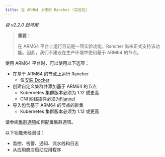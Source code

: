```yaml
---
title: 在 ARM64 上使用 Rancher (实验性)
---
```


_自 v2.2.0 起可用_

> **重要：**
>
> 在 ARM64 平台上运行目前是一项实验功能，Rancher 尚未正式支持该功能。因此，我们不建议在生产环境中使用基于 ARM64 的节点。

使用 ARM64 平台时，可以使用以下选项：

- 在基于 ARM64 的节点上运行 Rancher
  - 仅[安装 Docker](/docs/installation/other-installation-methods/single-node-docker/_index)
- 创建自定义集群并添加基于 ARM64 的节点
  - Kubernetes 集群版本必须为 1.12 或更高
  - CNI 网络插件必须为[Flannel](/docs/faq/networking/cni-providers/_index)
- 导入包含基于 ARM64 的节点的群集
  - Kubernetes 集群版本必须为 1.12 或更高

请参阅[集群选项](/docs/cluster-provisioning/rke-clusters/options/_index)如何配置集群选项。

以下功能未经测试：

- 监控、告警、通知、流水线和日志
- 从应用商店启动应用程序
